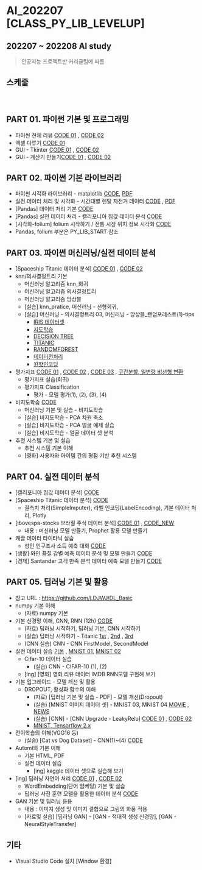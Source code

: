 # AI_202207 [CLASS_PY_LIB_LEVELUP]
## 202207 ~ 202208 AI study
   > 인공지능 프로젝트반 커리큘럼에 따름
 　
## 스케줄
 　
## PART 01. 파이썬 기본 및 프로그래밍
* 파이썬 전체 리뷰 [CODE 01](https://github.com/c920720a/AI_202207/blob/98b9cfa1b69907cd23fec3a38c2ff9534298de61/20220627_01_01_%ED%8C%8C%EC%9D%B4%EC%8D%AC%EA%B8%B0%EB%B3%B8.ipynb) , [CODE 02](https://github.com/c920720a/AI_202207/blob/98b9cfa1b69907cd23fec3a38c2ff9534298de61/20220627_01_02_%ED%8C%8C%EC%9D%B4%EC%8D%AC%ED%95%A8%EC%88%98%EB%AA%A8%EB%93%88.ipynb)
* 엑셀 다루기 [CODE 01](https://github.com/c920720a/AI_202207/blob/98b9cfa1b69907cd23fec3a38c2ff9534298de61/20220627_01_03_%ED%8C%8C%EC%9D%B4%EC%8D%AC%EC%97%91%EC%85%80.ipynb)
* GUI - Tkinter [CODE 01](https://github.com/c920720a/AI_202207/blob/98b9cfa1b69907cd23fec3a38c2ff9534298de61/20220627_01_04_GUI_Tkinter01.ipynb) , [CODE 02](https://github.com/c920720a/AI_202207/blob/98b9cfa1b69907cd23fec3a38c2ff9534298de61/20220627_01_05_GUI_Tkinter02.ipynb)
* GUI - 계산기 만들기[CODE 01](https://github.com/c920720a/AI_202207/blob/98b9cfa1b69907cd23fec3a38c2ff9534298de61/20220627_01_06_GUI_%EA%B3%84%EC%82%B0%EA%B8%B001.ipynb) , [CODE 02](https://github.com/c920720a/AI_202207/blob/98b9cfa1b69907cd23fec3a38c2ff9534298de61/20220627_01_07_GUI_%EA%B3%84%EC%82%B0%EA%B8%B002.ipynb)
　
## PART 02. 파이썬 기본 라이브러리
* 파이썬 시각화 라이브러리 - matplotlib [CODE](https://github.com/c920720a/AI_202207/blob/98b9cfa1b69907cd23fec3a38c2ff9534298de61/20220627_02_01_matplotlib.ipynb), [PDF](https://github.com/c920720a/AI_202207/blob/98b9cfa1b69907cd23fec3a38c2ff9534298de61/20220627_02_01_matplotlib.pdf)
* 실전 데이터 처리 및 시각화 - 시간대별 렌탈 자전거 데이터 [CODE](https://github.com/c920720a/AI_202207/blob/98b9cfa1b69907cd23fec3a38c2ff9534298de61/20220627_02_02_Bike.ipynb) , [PDF](https://github.com/c920720a/AI_202207/blob/98b9cfa1b69907cd23fec3a38c2ff9534298de61/20220627_02_02_Bike.pdf)
* [Pandas] 데이터 처리 기본 [CODE](https://github.com/c920720a/AI_202207/blob/98b9cfa1b69907cd23fec3a38c2ff9534298de61/20220627_02_03_Pandas.ipynb)
* [Pandas] 실전 데이터 처리 - 캘리포니아 집값 데이터 분석 [CODE](https://github.com/c920720a/AI_202207/blob/98b9cfa1b69907cd23fec3a38c2ff9534298de61/20220627_02_04_California.ipynb)
* [시각화-folium] folium 시작하기 / 전통 시장 위치 정보 시각화 [CODE](https://github.com/c920720a/AI_202207/blob/98b9cfa1b69907cd23fec3a38c2ff9534298de61/20220627_02_05_Folium.ipynb)
* Pandas, folium 부분은 PY_LIB_START 참조
　
## PART 03. 파이썬 머신러닝/실전 데이터 분석
* [Spaceship Titanic 데이터 분석] [CODE 01](https://github.com/c920720a/AI_202207/blob/98b9cfa1b69907cd23fec3a38c2ff9534298de61/20220627_03_01_Spaceship%20Titanic.ipynb) , [CODE 02](https://github.com/c920720a/AI_202207/blob/98b9cfa1b69907cd23fec3a38c2ff9534298de61/20220627_03_02_Spaceship%20Titanic.ipynb)
* knn/의사결정트리 기본
  * 머신러닝 알고리즘 knn_회귀
  * 머신러닝 알고리즘 의사결정트리
  * 머신러닝 알고리즘 앙상블
  * [실습] knn_pratice, 머신러닝 - 선형회귀,
  * [실습] 머신러닝 - 의사결정트리 03, 머신러닝 - 앙상블_랜덤포레스트(1)-tips
    * [IRIS 데이터셋](https://github.com/c920720a/AI_202207/blob/98b9cfa1b69907cd23fec3a38c2ff9534298de61/20220627_03_03_IRIS%20%EB%8D%B0%EC%9D%B4%ED%84%B0%20%EC%85%8B.ipynb) 
    * [지도학습](https://github.com/c920720a/AI_202207/blob/98b9cfa1b69907cd23fec3a38c2ff9534298de61/20220627_03_04_%EC%A7%80%EB%8F%84%ED%95%99%EC%8A%B5.ipynb)
    * [DECISION TREE](https://github.com/c920720a/AI_202207/blob/98b9cfa1b69907cd23fec3a38c2ff9534298de61/20220627_03_05_%EC%9D%98%EC%82%AC%EA%B2%B0%EC%A0%95%ED%8A%B8%EB%A6%AC.ipynb)
    * [TITANIC](https://github.com/c920720a/AI_202207/blob/98b9cfa1b69907cd23fec3a38c2ff9534298de61/20220627_03_06_%ED%83%80%EC%9D%B4%ED%83%80%EB%8B%89.ipynb)
    * [RANDOMFOREST](https://github.com/c920720a/AI_202207/blob/98b9cfa1b69907cd23fec3a38c2ff9534298de61/20220627_03_07_RandomForest.ipynb)
    * [데이터전처리](https://github.com/c920720a/AI_202207/blob/98b9cfa1b69907cd23fec3a38c2ff9534298de61/20220628_03_08_%EB%8D%B0%EC%9D%B4%ED%84%B0%EC%A0%84%EC%B2%98%EB%A6%AC.ipynb)
    * [원핫인코딩](https://github.com/c920720a/AI_202207/blob/af0a38f458c1a1f28f27e4f79e7e1ca6b5ee84ab/20220702_03_01_OneHotEncoding.ipynb)
* 평가지표 [CODE 01](https://github.com/c920720a/AI_202207/blob/af0a38f458c1a1f28f27e4f79e7e1ca6b5ee84ab/20220702_01_02_%ED%8F%89%EA%B0%80_linear%20model.ipynb) , [CODE 02](https://github.com/c920720a/AI_202207/blob/af0a38f458c1a1f28f27e4f79e7e1ca6b5ee84ab/20220702_01_03_%ED%8F%89%EA%B0%80_CrossValidation_Grid%20Search.ipynb) , [CODE 03](https://github.com/c920720a/AI_202207/blob/af0a38f458c1a1f28f27e4f79e7e1ca6b5ee84ab/20220702_01_04_%ED%8F%89%EA%B0%80_model_validation.ipynb) , [구간분할, 일변량 비선형 변환](https://github.com/c920720a/AI_202207/blob/af0a38f458c1a1f28f27e4f79e7e1ca6b5ee84ab/20220702_01_05_%EA%B5%AC%EA%B0%84%EB%B6%84%ED%95%A0,%20%EC%9D%BC%EB%B3%80%EB%9F%89%20%EB%B9%84%EC%84%A0%ED%98%95%20%EB%B3%80%ED%99%98.ipynb)
  * 평가지표 실습(회귀)
  * 평가지표 Classification
    * 평가 - 모델 평가(1), (2), (3), (4)
* 비지도학습 [CODE](https://github.com/c920720a/AI_202207/blob/98b9cfa1b69907cd23fec3a38c2ff9534298de61/20220628_03_09_%EB%B9%84%EC%A7%80%EB%8F%84%ED%95%99%EC%8A%B5.ipynb)
  * 머신러닝 기본 및 실습 - 비지도학습
  * [실습] 비지도학습 - PCA 차원 축소
  * [실습] 비지도학습 - PCA 얼굴 예제 실습
  * [실습] 비지도학습 - 얼굴 데이터 셋 분석
* 추천 시스템 기본 및 실습
  * 추천 시스템 기본 이해
  * [영화] 사용자와 아이템 간의 평점 기반 추천 시스템
　
## PART 04. 실전 데이터 분석
* [캘리포니아 집값 데이터 분석] [CODE](https://github.com/c920720a/AI_202207/blob/98b9cfa1b69907cd23fec3a38c2ff9534298de61/20220628_04_01_California.ipynb)
* [Spaceship Titanic 데이터 분석] [CODE](https://github.com/c920720a/AI_202207/blob/98b9cfa1b69907cd23fec3a38c2ff9534298de61/20220628_04_02_Spaceship_Titanic.ipynb)
  * 결측치 처리(SimpleImputer), 라벨 인코딩(LabelEncoding), 기본 데이터 처리, Plotly
* [ibovespa-stocks 브라질 주식 데이터 분석] [CODE 01](https://github.com/c920720a/AI_202207/blob/98b9cfa1b69907cd23fec3a38c2ff9534298de61/20220628_04_03_ibovespa_stocks.ipynb) , [CODE_NEW](https://github.com/c920720a/AI_202207/blob/af0a38f458c1a1f28f27e4f79e7e1ca6b5ee84ab/20220702_01_01_ibovespa-stocks.ipynb)
  * 내용 : 머신러닝 모델 만들기, Prophet 활용 모델 만들기
* 캐글 데이터 타이타닉 실습
  * 성인 인구조사 소득 예측 대회 [CODE](https://github.com/c920720a/AI_202207/blob/af0a38f458c1a1f28f27e4f79e7e1ca6b5ee84ab/20220702_01_06_kaggle_contest_4th.ipynb)
* [생활] 와인 품질 감별 예측 데이터 분석 및 모델 만들기 [CODE](https://github.com/c920720a/AI_202207/blob/af0a38f458c1a1f28f27e4f79e7e1ca6b5ee84ab/20220701_01_01_Wine%20Quality%20Dataset.ipynb)
* [경제] Santander 고객 만족 분석 데이터 예측 모델 만들기 [CODE](https://github.com/c920720a/AI_202207/blob/af0a38f458c1a1f28f27e4f79e7e1ca6b5ee84ab/20220702_01_07_Santander%20Customer.ipynb)
　
## PART 05. 딥러닝 기본 및 활용
* 참고 URL : https://github.com/LDJWJ/DL_Basic
* numpy 기본 이해
  * (자료) numpy 기본
* 기본 신경망 이해, CNN, RNN (12h) [CODE](https://github.com/c920720a/AI_202207/blob/af0a38f458c1a1f28f27e4f79e7e1ca6b5ee84ab/20220628_05_01_DL%EC%8B%9C%EC%9E%91%ED%95%98%EA%B8%B0.ipynb)
  * (자료) 딥러닝 시작하기, 딥러닝 기본, CNN 시작하기
  * (실습) 딥러닝 시작하기 - Titanic [1st](https://github.com/c920720a/AI_202207/blob/af0a38f458c1a1f28f27e4f79e7e1ca6b5ee84ab/20220629_01_01_Kaggle_Titanic_Survival_first.ipynb) , [2nd](https://github.com/c920720a/AI_202207/blob/af0a38f458c1a1f28f27e4f79e7e1ca6b5ee84ab/20220629_01_02_Kaggle_Titanic_Survival_second.ipynb) , [3rd](https://github.com/c920720a/AI_202207/blob/af0a38f458c1a1f28f27e4f79e7e1ca6b5ee84ab/20220629_01_03_Kaggle_Titanic_Survival_last.ipynb)
  * (CNN 실습) CNN - CNN FirstModel, SecondModel
* 실전 데이터 실습 [기본](https://github.com/c920720a/AI_202207/blob/98b9cfa1b69907cd23fec3a38c2ff9534298de61/20220628_05_01_DL%EC%8B%9C%EC%9E%91%ED%95%98%EA%B8%B0.ipynb) , [MNIST 01](https://github.com/c920720a/AI_202207/blob/af0a38f458c1a1f28f27e4f79e7e1ca6b5ee84ab/20220628_05_02_DL_MNIST.ipynb), [MNIST 02](https://github.com/c920720a/AI_202207/blob/98b9cfa1b69907cd23fec3a38c2ff9534298de61/20220628_05_02_DL_MNIST.ipynb)
  * Cifar-10 데이터 실습
    * (실습) CNN - CIFAR-10 (1), (2)
  * [ing] [영화] 영화 리뷰 데이터 IMDB RNN모델 구현해 보기
* 기본 업그레이드 - 모델 개선 및 활용
  * DROPOUT, 활성화 함수의 이해
    * (자료) [딥러닝 기본 및 실습 - PDF] - 모델 개선(Dropout)
    * (실습) [MNIST 이미지 데이터 셋] - MNIST 03, MNIST 04 [MOVIE](https://github.com/c920720a/AI_202207/blob/af0a38f458c1a1f28f27e4f79e7e1ca6b5ee84ab/20220701_02_01_movie_classification.ipynb) , [NEWS](https://github.com/c920720a/AI_202207/blob/af0a38f458c1a1f28f27e4f79e7e1ca6b5ee84ab/20220701_02_02_news_classification.ipynb)
    * (실습) [CNN] - [CNN Upgrade - LeakyRelu] [CODE 01](https://github.com/c920720a/AI_202207/blob/af0a38f458c1a1f28f27e4f79e7e1ca6b5ee84ab/20220701_03_01_CNN.ipynb) , [CODE 02](https://github.com/c920720a/AI_202207/blob/af0a38f458c1a1f28f27e4f79e7e1ca6b5ee84ab/20220701_03_02_CNN.ipynb)
    * [MNIST, Tensorflow 2.x](https://github.com/c920720a/AI_202207/blob/af0a38f458c1a1f28f27e4f79e7e1ca6b5ee84ab/20220701_03_04_Tensorflow_2_x.ipynb)
* 전이학습의 이해(VGG16 등)
  * (실습) [Cat vs Dog Dataset] - CNN(1)~(4) [CODE](https://github.com/c920720a/AI_202207/blob/af0a38f458c1a1f28f27e4f79e7e1ca6b5ee84ab/20220701_03_03_Cat_vs_Dog_Dataset.ipynb)
* Automl의 기본 이해
  * 기본 HTML, PDF
  * 실전 데이터 실습
    * [ing] kaggle 데이터 셋으로 실습해 보기
* [ing] 딥러닝 자연어 처리 [CODE 01](https://github.com/c920720a/AI_202207/blob/af0a38f458c1a1f28f27e4f79e7e1ca6b5ee84ab/20220702_02_01_Text_Preprocessing.ipynb) , [CODE 02](https://github.com/c920720a/AI_202207/blob/af0a38f458c1a1f28f27e4f79e7e1ca6b5ee84ab/20220702_02_02_Text_Preprocessing.ipynb)
  * WordEmbedding(단어 임베딩) 기본 및 실습
  * 딥러닝 사전 훈련 모델을 활용한 데이터 분석 [CODE](https://github.com/c920720a/AI_202207/blob/af0a38f458c1a1f28f27e4f79e7e1ca6b5ee84ab/20220702_02_03_SimpleRNN.ipynb)
* GAN 기본 및 딥러닝 응용
  * 내용 : 이미지 생성 및 이미지 결합으로 그림의 화풍 적용
  * [자료및 실습] [딥러닝 GAN] - [GAN - 적대적 생성 신경망], [GAN - NeuralStyleTransfer]
　
## 기타
* Visual Studio Code 설치 [Window 환경]
